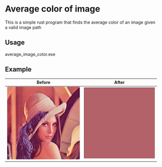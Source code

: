 # Average color of image

This is a simple rust program that finds the average color of an image given a valid image path
  
## Usage

average_image_color.exe <path to image>

## Example
| Before | After |
| ------- | ------ |
| ![](images/before.png) | ![](images/after.png) |
